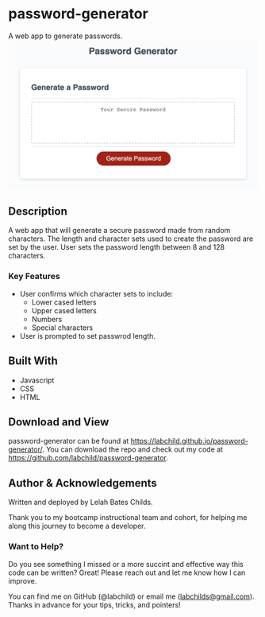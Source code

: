 # password-generator
A web app to generate passwords.
![password-generator preview](./assets/pass-gen-preview.png)

## Description
A web app that will generate a secure password made from random characters. The length and character sets used to create the password are set by the user. User sets the password length between 8 and 128 characters.

### Key Features
* User confirms which character sets to include:
    * Lower cased letters
    * Upper cased letters
    * Numbers
    * Special characters
* User is prompted to set passwrod length.

## Built With
* Javascript
* CSS
* HTML

## Download and View
password-generator can be found at https://labchild.github.io/password-generator/.
You can download the repo and check out my code at https://github.com/labchild/password-generator.

## Author & Acknowledgements
Written and deployed by Lelah Bates Childs.

Thank you to my bootcamp instructional team and cohort, for helping me along this journey to become a developer.

### Want to Help?
Do you see something I missed or a more succint and effective way this code can be written? Great! Please reach out and let me know how I can improve.

You can find me on GitHub (@labchild) or email me (labchilds@gmail.com). Thanks in advance for your tips, tricks, and pointers!
